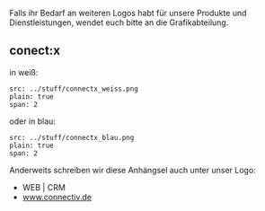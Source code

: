Falls ihr Bedarf an weiteren Logos habt für unsere Produkte und Dienstleistungen, wendet euch bitte an die Grafikabteilung.

## conect:x
in weiß:

```image
src: ../stuff/connectx_weiss.png
plain: true
span: 2
```

oder in blau:

```image
src: ../stuff/connectx_blau.png
plain: true
span: 2
```

Anderweits schreiben wir diese Anhängsel auch unter unser Logo:
- WEB | CRM
- www.connectiv.de
